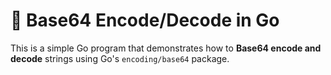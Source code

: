 # 🔐 Base64 Encode/Decode in Go

This is a simple Go program that demonstrates how to **Base64 encode and decode** strings using Go's `encoding/base64` package.
